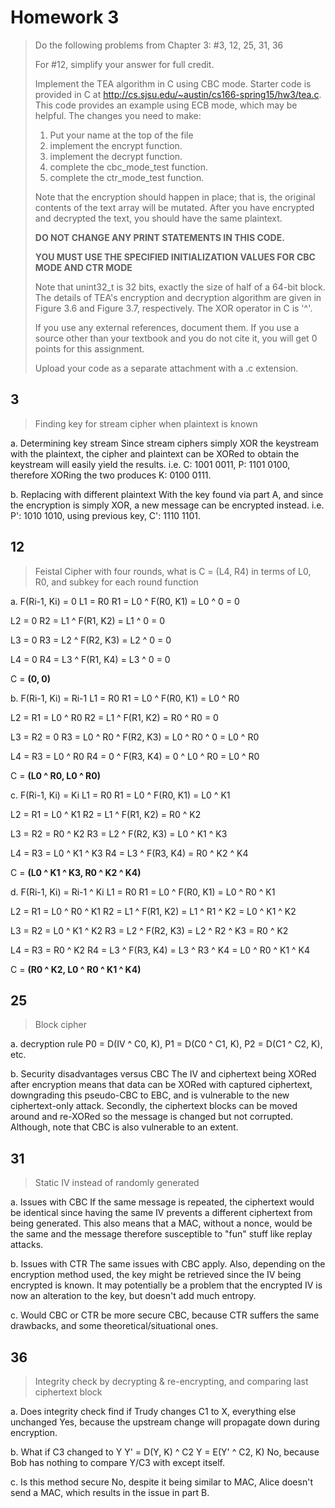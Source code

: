 Homework 3
==============================

> Do the following problems from Chapter 3: #3, 12, 25, 31, 36
> 
> For #12, simplify your answer for full credit.
> 
> Implement the TEA algorithm in C using CBC mode.  Starter code is provided in C at http://cs.sjsu.edu/~austin/cs166-spring15/hw3/tea.c.  This code provides an example using ECB mode, which may be helpful.  The changes you need to make:
> 1) Put your name at the top of the file
> 2) implement the encrypt function.
> 3) implement the decrypt function.
> 4) complete the cbc_mode_test function.
> 4) complete the ctr_mode_test function.
> 
> Note that the encryption should happen in place; that is, the original contents of the text array will be mutated.  After you have encrypted and decrypted the text, you should have the same plaintext.
> 
> **DO NOT CHANGE ANY PRINT STATEMENTS IN THIS CODE.**
> 
> **YOU MUST USE THE SPECIFIED INITIALIZATION VALUES FOR CBC MODE AND CTR MODE**
> 
> Note that unint32_t is 32 bits, exactly the size of half of a 64-bit block.  The details of TEA's encryption and decryption algorithm are given in Figure 3.6 and Figure 3.7, respectively.  The XOR operator in C is '^'.
> 
> If you use any external references, document them.  If you use a source other than your textbook and you do not cite it, you will get 0 points for this assignment.
> 
> Upload your code as a separate attachment with a .c extension.

## 3

> Finding key for stream cipher when plaintext is known

a. Determining key stream
Since stream ciphers simply XOR the keystream with the plaintext, the cipher and plaintext can be XORed to obtain the keystream will easily yield the results. i.e. C: 1001 0011, P: 1101 0100, therefore XORing the two produces K: 0100 0111.

b. Replacing with different plaintext
With the key found via part A, and since the encryption is simply XOR, a new message can be encrypted instead. i.e. P': 1010 1010, using previous key, C': 1110 1101.

## 12

> Feistal Cipher with four rounds, what is C = (L4, R4) in terms of L0, R0, and subkey for each round function

a. F(Ri-1, Ki) = 0
L1 = R0
R1 = L0 ^ F(R0, K1) = L0 ^ 0 = 0

L2 = 0
R2 = L1 ^ F(R1, K2) = L1 ^ 0 = 0

L3 = 0
R3 = L2 ^ F(R2, K3) = L2 ^ 0 = 0

L4 = 0
R4 = L3 ^ F(R1, K4) = L3 ^ 0 = 0

C = **(0, 0)**

b. F(Ri-1, Ki) = Ri-1
L1 = R0
R1 = L0 ^ F(R0, K1) = L0 ^ R0

L2 = R1 = L0 ^ R0
R2 = L1 ^ F(R1, K2) = R0 ^ R0 = 0

L3 = R2 = 0
R3 = L0 ^ R0 ^ F(R2, K3) = L0 ^ R0 ^ 0 = L0 ^ R0

L4 = R3 = L0 ^ R0
R4 = 0 ^ F(R3, K4) = 0 ^ L0 ^ R0 = L0 ^ R0

C = **(L0 ^ R0, L0 ^ R0)**

c. F(Ri-1, Ki) = Ki
L1 = R0
R1 = L0 ^ F(R0, K1) = L0 ^ K1

L2 = R1 = L0 ^ K1 
R2 = L1 ^ F(R1, K2) = R0 ^ K2

L3 = R2 = R0 ^ K2
R3 = L2 ^ F(R2, K3) = L0 ^ K1 ^ K3

L4 = R3 = L0 ^ K1 ^ K3
R4 = L3 ^ F(R3, K4) = R0 ^ K2 ^ K4

C = **(L0 ^ K1 ^ K3, R0 ^ K2 ^ K4)**

d. F(Ri-1, Ki) = Ri-1 ^ Ki
L1 = R0
R1 = L0 ^ F(R0, K1) = L0 ^ R0 ^ K1

L2 = R1 = L0 ^ R0 ^ K1
R2 = L1 ^ F(R1, K2) = L1 ^ R1 ^ K2 = L0 ^ K1 ^ K2

L3 = R2 = L0 ^ K1 ^ K2
R3 = L2 ^ F(R2, K3) = L2 ^ R2 ^ K3 = R0 ^ K2

L4 = R3 = R0 ^ K2
R4 = L3 ^ F(R3, K4) = L3 ^ R3 ^ K4 = L0 ^ R0 ^ K1 ^ K4

C = **(R0 ^ K2, L0 ^ R0 ^ K1 ^ K4)**

## 25

> Block cipher

a. decryption rule
P0 = D(IV ^ C0, K), P1 = D(C0 ^ C1, K), P2 = D(C1 ^ C2, K), etc.

b. Security disadvantages versus CBC
The IV and ciphertext being XORed after encryption means that data can be XORed with captured ciphertext, downgrading this pseudo-CBC to EBC, and is vulnerable to the new ciphertext-only attack. Secondly, the ciphertext blocks can be moved around and re-XORed so the message is changed but not corrupted. Although, note that CBC is also vulnerable to an extent.

## 31

> Static IV instead of randomly generated

a. Issues with CBC
If the same message is repeated, the ciphertext would be identical since having the same IV prevents a different ciphertext from being generated. This also means that a MAC, without a nonce, would be the same and the message therefore susceptible to "fun" stuff like replay attacks.

b. Issues with CTR
The same issues with CBC apply. Also, depending on the encryption method used, the key might be retrieved since the IV being encrypted is known. It may potentially be a problem that the encrypted IV is now an alteration to the key, but doesn't add much entropy.

c. Would CBC or CTR be more secure
CBC, because CTR suffers the same drawbacks, and some theoretical/situational ones.

## 36

> Integrity check by decrypting & re-encrypting, and comparing last ciphertext block

a. Does integrity check find if Trudy changes C1 to X, everything else unchanged
Yes, because the upstream change will propagate down during encryption.

b. What if C3 changed to Y
Y' = D(Y, K) ^ C2
Y = E(Y' ^ C2, K)
No, because Bob has nothing to compare Y/C3 with except itself.

c. Is this method secure
No, despite it being similar to MAC, Alice doesn't send a MAC, which results in the issue in part B.
